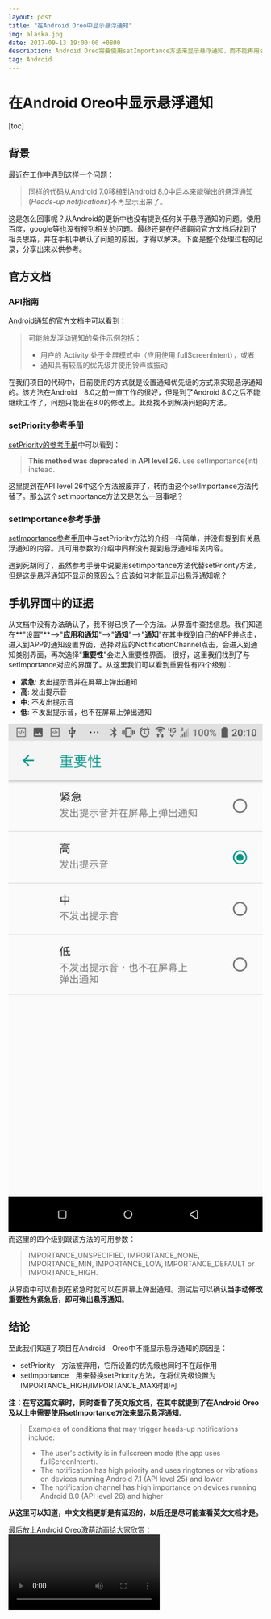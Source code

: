 ```yaml
---
layout: post
title: "在Android Oreo中显示悬浮通知"
img: alaska.jpg 
date: 2017-09-13 19:00:00 +0800
description: Android Oreo需要使用setImportance方法来显示悬浮通知，而不能再用setPriority方法。
tag: Android
---
```

# 在Android Oreo中显示悬浮通知

[toc]

## 背景
最近在工作中遇到这样一个问题：
> 同样的代码从Android 7.0移植到Android 8.0中后本来能弹出的悬浮通知(*Heads-up notifications*)不再显示出来了。

这是怎么回事呢？从Android的更新中也没有提到任何关于悬浮通知的问题。使用百度，google等也没有搜到相关的问题。最终还是在仔细翻阅官方文档后找到了相关思路，并在手机中确认了问题的原因，才得以解决。下面是整个处理过程的记录，分享出来以供参考。

## 官方文档

### API指南
[Android通知的官方文档](https://developer.android.com/guide/topics/ui/notifiers/notifications.html)中可以看到：
> 可能触发浮动通知的条件示例包括：
>* 用户的 Activity 处于全屏模式中（应用使用 fullScreenIntent），或者
>* 通知具有较高的优先级并使用铃声或振动

在我们项目的代码中，目前使用的方式就是设置通知优先级的方式来实现悬浮通知的。该方法在Android　8.0之前一直工作的很好，但是到了Android 8.0之后不能继续工作了，问题只能出在8.0的修改上。此处找不到解决问题的方法。

### setPriority参考手册
[setPriority的参考手册](https://developer.android.com/reference/android/app/Notification.Builder.html#setPriority(int) "setPriority参考手册")中可以看到：
> **This method was deprecated in API level 26.**
> use setImportance(int) instead.

这里提到在API level 26中这个方法被废弃了，转而由这个setImportance方法代替了。那么这个setImportance方法又是怎么一回事呢？

### setImportance参考手册
[setImportance参考手册](https://developer.android.com/reference/android/app/NotificationChannel.html#setImportance(int) "setImportance参考手册")中与setPriority方法的介绍一样简单，并没有提到有关悬浮通知的内容。其可用参数的介绍中同样没有提到悬浮通知相关内容。

遇到死胡同了，虽然参考手册中说要用setImportance方法代替setPriority方法，但是这是悬浮通知不显示的原因么？应该如何才能显示出悬浮通知呢？

## 手机界面中的证据
从文档中没有办法确认了，我不得已换了一个方法。从界面中查找信息。我们知道在**"设置"**-->"**应用和通知**"-->"**通知**"-->"**通知**"在其中找到自己的APP并点击，进入到APP的通知设置界面，选择对应的NotificationChannel点击，会进入到通知类别界面，再次选择"**重要性**"会进入重要性界面。
很好，这里我们找到了与setImportance对应的界面了。从这里我们可以看到重要性有四个级别：
* **紧急**: 发出提示音并在屏幕上弹出通知
* **高**: 发出提示音
* **中**: 不发出提示音
* **低**: 不发出提示音，也不在屏幕上弹出通知

![重要性截图](../assets/img/notification_importance.png)
而这里的四个级别跟该方法的可用参数：
> IMPORTANCE_UNSPECIFIED, IMPORTANCE_NONE, IMPORTANCE_MIN, IMPORTANCE_LOW, IMPORTANCE_DEFAULT or IMPORTANCE_HIGH.

从界面中可以看到在紧急时就可以在屏幕上弹出通知。测试后可以确认**当手动修改重要性为紧急后，即可弹出悬浮通知**。

## 结论
至此我们知道了项目在Android　Oreo中不能显示悬浮通知的原因是：
* setPriority　方法被弃用，它所设置的优先级也同时不在起作用
* setImportance　用来替换setPriority方法，在将优先级设置为IMPORTANCE_HIGH/IMPORTANCE_MAX时即可

**注：在写这篇文章时，同时查看了英文版文档，在其中就提到了在Android Oreo及以上中需要使用setImportance方法来显示悬浮通知.**
> Examples of conditions that may trigger heads-up notifications include:
> * The user's activity is in fullscreen mode (the app uses fullScreenIntent).
> * The notification has high priority and uses ringtones or vibrations on devices running Android 7.1 (API level 25) and lower.
> * The notification channel has high importance on devices running Android 8.0 (API level 26) and higher

**从这里可以知道，中文文档更新是有延迟的，以后还是尽可能查看英文文档才是。**

最后放上Android Oreo激萌动画给大家欣赏：
![Android Oreo](../assets/img/oreo-superhero.webm)
